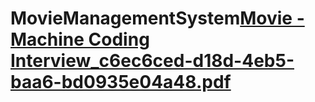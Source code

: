 # MovieManagementSystem[Movie - Machine Coding Interview_c6ec6ced-d18d-4eb5-baa6-bd0935e04a48.pdf](https://github.com/user-attachments/files/17792106/Movie.-.Machine.Coding.Interview_c6ec6ced-d18d-4eb5-baa6-bd0935e04a48.pdf)
